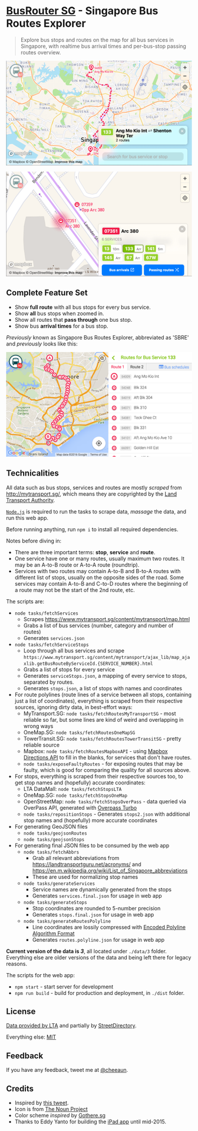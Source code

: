 [BusRouter SG](https://busrouter.sg/) - Singapore Bus Routes Explorer
===

> Explore bus stops and routes on the map for all bus services in Singapore, with realtime bus arrival times and per-bus-stop passing routes overview.

[![Screenshot of BusRouter SG](screenshots/screenshot-2.png)](https://busrouter.sg/)

[![Screenshot of BusRouter SG](screenshots/screenshot-3.png)](https://busrouter.sg/)

Complete Feature Set
---

- Show **full route** with all bus stops for every bus service.
- Show **all** bus stops when zoomed in.
- Show all routes that **pass through** one bus stop.
- Show bus **arrival times** for a bus stop.

*Previously* known as Singapore Bus Routes Explorer, abbreviated as 'SBRE' and *previously* looks like this:

[![Screenshot of Singapore Bus Routes Explorer](screenshots/screenshot-1.png)](https://busrouter.sg/)

Technicalities
---

All data such as bus stops, services and routes are mostly *scraped* from <http://mytransport.sg/>, which means they are copyrighted by the [Land Transport Authority](http://www.lta.gov.sg/).

[`Node.js`](https://nodejs.org/) is required to run the tasks to scrape data, *massage* the data, and run this web app.

Before running anything, run `npm i` to install all required dependencies.

Notes before diving in:
- There are three important terms: **stop**, **service** and **route**.
- One service have one or many routes, usually maximum two routes. It may be an A-to-B route or A-to-A route (roundtrip).
- Services with two routes may contain A-to-B and B-to-A routes with different list of stops, usually on the opposite sides of the road. Some services may contain A-to-B and C-to-D routes where the beginning of a route may not be the start of the 2nd route, etc.

The scripts are:

- `node tasks/fetchServices`
	- Scrapes https://www.mytransport.sg/content/mytransport/map.html
	- Grabs a list of bus services (number, category and number of routes)
	- Generates `services.json`
- `node tasks/fetchServiceStops`
	- Loop through all bus services and scrape `https://www.mytransport.sg/content/mytransport/ajax_lib/map_ajaxlib.getBusRouteByServiceId.{SERVICE_NUMBER}.html`
	- Grabs a list of stops for every service
	- Generates `serviceStops.json`, a mapping of every service to stops, separated by routes.
	- Generates `stops.json`, a list of stops with names and coordinates
- For route polylines (route lines of a service between all stops, containing just a list of coordinates), everything is scraped from their respective sources, ignoring dirty data, in best-effort ways:
	- MyTransport.SG: `node tasks/fetchRoutesMyTransportSG` - most reliable so far, but some lines are kind of weird and overlapping in wrong ways
	- OneMap.SG: `node tasks/fetchRoutesOneMapSG`
	- TowerTransit.SG: `node tasks/fetchRoutesTowerTransitSG` - pretty reliable source
	- Mapbox: `node tasks/fetchRoutesMapboxAPI` - using [Mapbox Directions API](https://www.mapbox.com/api-documentation/#directions) to fill in the blanks, for services that don't have routes.
	- `node tasks/exposeFaultyRoutes` - for exposing routes that may be faulty, which is good for comparing the quality for all sources above.
- For stops, everything is scraped from their respective sources too, to get stop names and (hopefully) accurate coordinates:
	- LTA DataMall: `node tasks/fetchStopsLTA`
	- OneMap.SG: `node tasks/fetchStopsOneMap`
	- OpenStreetMap: `node tasks/fetchStopsOverPass` - data queried via OverPass API, generated with [Overpass Turbo](https://overpass-turbo.eu/)
	- `node tasks/repositionStops` - Generates `stops2.json` with additional stop names and (hopefully) more accurate coordinates
- For generating GeoJSON files
	- `node tasks/geojsonRoutes`
	- `node tasks/geojsonStops`
- For generating final JSON files to be consumed by the web app
	- `node tasks/fetchAbbrs`
		- Grab all relevant abbreviations from https://landtransportguru.net/acronyms/ and https://en.m.wikipedia.org/wiki/List_of_Singapore_abbreviations
		- These are used for normalizing stop names
	- `node tasks/generateServices`
		- Service names are dynamically generated from the stops
		- Generates `services.final.json` for usage in web app
	- `node tasks/generateStops`
		- Stop coordinates are rounded to 5-number precision
		- Generates `stops.final.json` for usage in web app
	- `node tasks/generateRoutesPolyline`
		- Line coordinates are lossily compressed with [Encoded Polyline Algorithm Format](https://developers.google.com/maps/documentation/utilities/polylinealgorithm)
		- Generates `routes.polyline.json` for usage in web app

**Current version of the data is _3_**, all located under `./data/3` folder. Everything else are older versions of the data and being left there for legacy reasons.

The scripts for the web app:

- `npm start` - start server for development
- `npm run build` - build for production and deployment, in `./dist` folder.

License
---

[Data provided by LTA](http://www.mytransport.sg/content/mytransport/home/dataMall/termOfUse.html) and partially by [StreetDirectory](http://www.streetdirectory.com/).

Everything else: [MIT](http://cheeaun.mit-license.org/)

Feedback
---

If you have any feedback, tweet me at [@cheeaun](http://twitter.com/cheeaun).

Credits
---

- Inspired by [this tweet](https://twitter.com/mengwong/status/155511398653362177).
- Icon is from [The Noun Project](http://thenounproject.com/noun/bus/#icon-No97)
- Color scheme *inspired* by [Gothere.sg](http://gothere.sg/)
- Thanks to Eddy Yanto for building the [iPad app](https://github.com/eddyyanto/SGBusRouter) until mid-2015.
